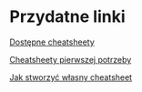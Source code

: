 # Przydatne linki

  [Dostępne cheatsheety](https://www.rstudio.com/resources/cheatsheets/)
  
  [Cheatsheety pierwszej potrzeby](https://www.r-bloggers.com/some-useful-r-cheatsheets/)

  [Jak stworzyć własny cheatsheet](https://www.rstudio.com/resources/cheatsheets/how-to-contribute-a-cheatsheet/)
